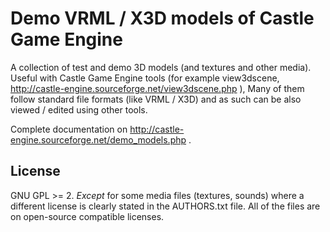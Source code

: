 # Demo VRML / X3D models of Castle Game Engine

A collection of test and demo 3D models (and textures and other media). Useful with Castle Game Engine tools (for example view3dscene, http://castle-engine.sourceforge.net/view3dscene.php ), Many of them follow standard file formats (like VRML / X3D) and as such can be also viewed / edited using other tools.

Complete documentation on http://castle-engine.sourceforge.net/demo_models.php .

## License

GNU GPL >= 2. *Except* for some media files (textures, sounds) where a different license is clearly stated in the AUTHORS.txt file. All of the files are on open-source compatible licenses.
